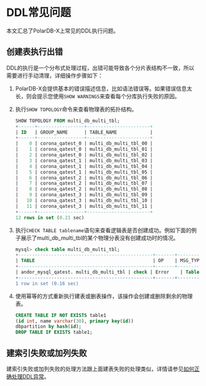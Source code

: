 DDL常见问题 
============================

本文汇总了PolarDB-X上常见的DDL执行问题。

创建表执行出错 
----------------------------

DDL的执行是一个分布式处理过程，出错可能导致各个分片表结构不一致，所以需要进行手动清理，详细操作步骤如下：

1. PolarDB-X会提供基本的错误描述信息，比如语法错误等。如果错误信息太长，则会提示您使用`SHOW WARNINGS`来查看每个分库执行失败的原因。

2. 执行`SHOW TOPOLOGY`命令来查看物理表的拓扑结构。

   ```sql
   SHOW TOPOLOGY FROM multi_db_multi_tbl;
   +------+-----------------+-----------------------+
   | ID   | GROUP_NAME      | TABLE_NAME            |
   +------+-----------------+-----------------------+
   |    0 | corona_qatest_0 | multi_db_multi_tbl_00 |
   |    1 | corona_qatest_0 | multi_db_multi_tbl_01 |
   |    2 | corona_qatest_0 | multi_db_multi_tbl_02 |
   |    3 | corona_qatest_1 | multi_db_multi_tbl_03 |
   |    4 | corona_qatest_1 | multi_db_multi_tbl_04 |
   |    5 | corona_qatest_1 | multi_db_multi_tbl_05 |
   |    6 | corona_qatest_2 | multi_db_multi_tbl_06 |
   |    7 | corona_qatest_2 | multi_db_multi_tbl_07 |
   |    8 | corona_qatest_2 | multi_db_multi_tbl_08 |
   |    9 | corona_qatest_3 | multi_db_multi_tbl_09 |
   |   10 | corona_qatest_3 | multi_db_multi_tbl_10 |
   |   11 | corona_qatest_3 | multi_db_multi_tbl_11 |
   +------+-----------------+-----------------------+
   12 rows in set (0.21 sec)
   ```

   

3. 执行`CHECK TABLE tablename`语句来查看逻辑表是否创建成功。例如下面的例子展示了multi_db_multi_tbl的某个物理分表没有创建成功时的情况。

   ```sql
   mysql> check table multi_db_multi_tbl;
   +-------------------------------------------------+-------+----------+---------------------------------------------------------------------------+
   | TABLE                                           | OP    | MSG_TYPE | MSG_TEXT                                                                  |
   +-------------------------------------------------+-------+----------+---------------------------------------------------------------------------+
   | andor_mysql_qatest. multi_db_multi_tbl | check | Error    | Table 'corona_qatest_0. multi_db_multi_tbl_02' doesn't exist |
   +-------------------------------------------------+-------+----------+---------------------------------------------------------------------------+
   1 row in set (0.16 sec)
   ```

   

4. 使用幂等的方式重新执行建表或删表操作，该操作会创建或删除剩余的物理表。

   ```sql
   CREATE TABLE IF NOT EXISTS table1
   (id int, name varchar(30), primary key(id))
   dbpartition by hash(id);  
   DROP TABLE IF EXISTS table1;
   ```

   




建索引失败或加列失败 
-------------------------------

建索引失败或加列失败的处理方法跟上面建表失败的处理类似，详情请参见[如何正确处理DDL异常](../../best-practice/topics/ddl-exception.md)。
